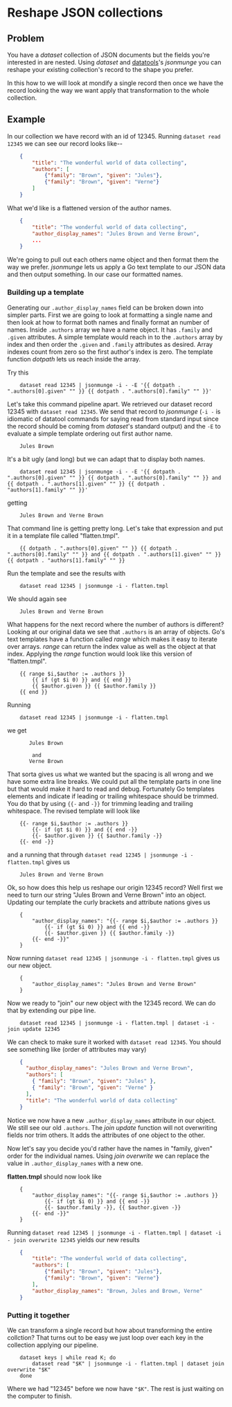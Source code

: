 
# Reshape JSON collections

## Problem

You have a _dataset_ collection of JSON documents but the fields you're interested in are nested.  Using _dataset_ and
[datatools](https://github.com/caltechlibrary/datatools/releases/latest)'s _jsonmunge_ you can reshape your existing
collection's record to the shape you prefer. 

In this how to we will look at mondify a single record then once we have
the record looking the way we want apply that transformation to the whole collection.

## Example

In our collection we have record with an id of 12345. Running `dataset read 12345` we can see our record 
looks like--

```json
    {
        "title": "The wonderful world of data collecting",
        "authors": [
            {"family": "Brown", "given": "Jules"},
            {"family": "Brown", "given": "Verne"}
        ]
    }
```

What we'd like is a flattened version of  the author names.

```json
    {
        "title": "The wonderful world of data collecting",
        "author_display_names": "Jules Brown and Verne Brown",
        ...
    }
```

We're going to pull out each others name object and then format them the way we prefer. _jsonmunge_ lets us apply a Go text template
to our JSON data and then output something. In our case our formatted names.

### Building up a template

Generating our `.author_display_names` field can be broken down into simpler parts. First we are going to look at formatting a single name
and then look at how to format both names and finally format an number of names.  Inside `.authors` array we have a name object. It has 
`.family` and `.given` attributes.  A simple template would reach in to the `.authors` array by index and then order the `.given` and
`.family` attributes as desired. Array indexes count from zero so the first author's index is zero. The template function *dotpath* lets
us reach inside the array.

Try this

```shell
    dataset read 12345 | jsonmunge -i - -E '{{ dotpath . ".authors[0].given" "" }} {{ dotpath . ".authors[0].family" "" }}'
```

Let's take this command pipeline apart.  We retrieved our dataset record 12345 with `dataset read 12345`. We send
that record to _jsonmunge_ (`-i -` is idiomatic of datatool commands for saying read from standard input since the record
should be coming from _dataset_'s standard output) and the `-E` to
evaluate a simple template ordering out first author name.

```
    Jules Brown
```

It's a bit ugly (and long) but we can adapt that to display both names.

```shell
    dataset read 12345 | jsonmunge -i - -E '{{ dotpath . ".authors[0].given" "" }} {{ dotpath . ".authors[0].family" "" }} and {{ dotpath . ".authors[1].given" "" }} {{ dotpath . "authors[1].family" "" }}'
```

getting

```
    Jules Brown and Verne Brown
```

That command line is getting pretty long. Let's take that expression and put it in a template file called "flatten.tmpl".

```
    {{ dotpath . ".authors[0].given" "" }} {{ dotpath . ".authors[0].family" "" }} and {{ dotpath . ".authors[1].given" "" }} {{ dotpath . "authors[1].family" "" }}
```

Run the template and see the results with

```shell
    dataset read 12345 | jsonmunge -i - flatten.tmpl
```

We should again see

```
    Jules Brown and Verne Brown
```

What happens for the next record where the number of authors is different? Looking at our original data we see that `.authors` is an
array of objects. Go's text templates have a function called *range* which makes it easy to iterate over arrays.
*range* can return the index value as well as the object at that index.  Applying the *range* function would look like this
version of "flatten.tmpl".

```
    {{ range $i,$author := .authors }}
        {{ if (gt $i 0) }} and {{ end }}
        {{ $author.given }} {{ $author.family }}
    {{ end }}
```

Running

```shell
    dataset read 12345 | jsonmunge -i - flatten.tmpl
```

we get

```
       Jules Brown

        and
       Verne Brown
```

That sorta gives us what we wanted but the spacing is all wrong and we have some extra line breaks. We could put all the template parts in
one line but that would make it hard to read and debug. Fortunately Go templates elements and indicate if leading or trailing whitespace should
be trimmed. You do that by using `{{-` and `-}}` for trimming leading and trailing whitespace. The revised template will look like

```
    {{- range $i,$author := .authors }}
        {{- if (gt $i 0) }} and {{ end -}}
        {{- $author.given }} {{ $author.family -}}
    {{- end -}}
```

and a running that through `dataset read 12345 | jsonmunge -i - flatten.tmpl` gives us

```
    Jules Brown and Verne Brown
```

Ok, so how does this help us reshape our origin 12345 record?  Well first we need to turn our string "Jules Brown and Verne Brown"
into an object. Updating our template the curly brackets and attribute nations gives us

```
    {
        "author_display_names": "{{- range $i,$author := .authors }}
            {{- if (gt $i 0) }} and {{ end -}}
            {{- $author.given }} {{ $author.family -}}
        {{- end -}}"
    }
```

Now running `dataset read 12345 | jsonmunge -i - flatten.tmpl` gives us our new object.

```
    {
        "author_display_names": "Jules Brown and Verne Brown"
    }
```

Now we ready to "join" our new object with the 12345 record. We can do that by extending our pipe line.

```shell
    dataset read 12345 | jsonmunge -i - flatten.tmpl | dataset -i - join update 12345
```

We can check to make sure it worked with `dataset read 12345`. You should see something like (order of attributes may vary)

```json
    {
      "author_display_names": "Jules Brown and Verne Brown",
      "authors": [
        { "family": "Brown", "given": "Jules" },
        { "family": "Brown", "given": "Verne" }
      ],
      "title": "The wonderful world of data collecting"
    }
```

Notice we now have a new `.author_display_names` attribute in our object. We still see our old `.authors`. The *join update* function
will not overwriting fields nor trim others.  It adds the attributes of one object to the other.

Now let's say you decide you'd rather have the names in "family, given" order for the individual names.
Using *join overwrite* we can replace the value in `.author_display_names` with a new one.

**flatten.tmpl** should now look like

```
    {
        "author_display_names": "{{- range $i,$author := .authors }}
            {{- if (gt $i 0) }} and {{ end -}}
            {{- $author.family -}}, {{ $author.given -}}
        {{- end -}}"
    }
```

Running `dataset read 12345 | jsonmunge -i - flatten.tmpl | dataset -i - join overwrite 12345` yields our new results

```json
    {
        "title": "The wonderful world of data collecting",
        "authors": [
            {"family": "Brown", "given": "Jules"},
            {"family": "Brown", "given": "Verne"}
        ],
        "author_display_names": "Brown, Jules and Brown, Verne"
    }
```

### Putting it together

We can transform a single record but how about transforming the entire collction?  That turns out to be easy
we just loop over each key in the collection applying our pipeline. 

```shell
    dataset keys | while read K; do
        dataset read "$K" | jsonmunge -i - flatten.tmpl | dataset join overwrite "$K"
    done
```

Where we had "12345" before we now have `"$K"`. The rest is just waiting on the computer to finish.

